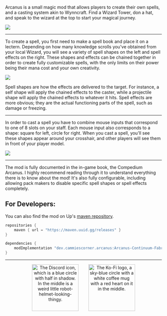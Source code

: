 Arcanus is a small magic mod that allows players to create their own spells, and a casting system akin to Wynncraft. Find a Wizard Tower, don a hat, and speak to the wizard at the top to start your magical journey.

![](https://mod-assets.upcraft.dev/promo/arcanus-continuum/wizard_tower.png)

---

To create a spell, you first need to make a spell book and place it on a lectern. Depending on how many knowledge scrolls you've obtained from your local Wizard, you will see a variety of spell shapes on the left and spell effects on the right. These shapes and effects can be chained together in order to create fully customizable spells, with the only limits on their power being their mana cost and your own creativity.

![](https://mod-assets.upcraft.dev/promo/arcanus-continuum/spellcrafting.png)

Spell shapes are how the effects are delivered to the target. For instance, a self shape will apply the chained effects to the caster, while a projectile shape will apply the chained effects to whatever it hits. Spell effects are more obvious; they are the actual functioning parts of the spell, such as damage or freezing.

---

In order to cast a spell you have to combine mouse inputs that correspond to one of 8 slots on your staff. Each mouse input also corresponds to a shape: square for left, circle for right. When you cast a spell, you'll see these shapes appear around your crosshair, and other players will see them in front of your player model.

<!-- update the cache value with the latest time from https://www.unixtimestamp.com to force a cache refresh -->
![](https://mod-assets.upcraft.dev/promo/arcanus-continuum/modpage_banner.png?cache=1736511913)

---

The mod is fully documented in the in-game book, the Compedium Arcanus. I highly recommend reading through it to understand everything there is to know about the mod! It's also fully configurable, including allowing pack makers to disable specific spell shapes or spell effects completely.

## For Developers:

You can also find the mod on Up's [maven repository](https://maven.uuid.gg/#/releases).

```gradle
repositories {
	maven { url = "https://maven.uuid.gg/releases" }
}

dependencies {
	modImplementation "dev.cammiescorner.arcanus:Arcanus-Continuum-Fabric:<VERSION>"
}
```

---

<p align="center">
	<a href="https://cammiescorner.dev/discord"><img src="https://cammiescorner.dev/images/extras/discord.png" width="150" height="150" title="Join my Discord" alt="The Discord icon, which is a blue circle with half in shadow. In the middle is a weird little robot-helmet-looking-thingy."></a>
	&nbsp;&nbsp;&nbsp;&nbsp;&nbsp;&nbsp;
	<a href="https://www.ko-fi.com/camellias"><img src="https://cammiescorner.dev/images/extras/kofi.png" width="150" height="150" title="Support me on Ko-Fi" alt="The Ko-Fi logo, a sky-blue circle with a white coffee mug with a red heart on it in the middle."></a>
</p>
